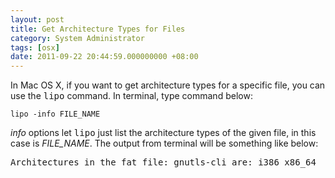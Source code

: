 ```yaml
---
layout: post
title: Get Architecture Types for Files
category: System Administrator
tags: [osx]
date: 2011-09-22 20:44:59.000000000 +08:00
---
```

In Mac OS X, if you want to get architecture types for a specific file, you can
use the <kbd>lipo</kbd> command.  In terminal, type command below:

    lipo -info FILE_NAME

<p><var>info</var> options let <kbd>lipo</kbd> just list the architecture types
of the given file, in this case is <var>FILE_NAME</var>.  The output from
terminal will be something like below:</p>

<samp>Architectures in the fat file: gnutls-cli are: i386 x86_64</samp>

